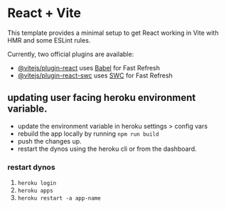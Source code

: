 # React + Vite

This template provides a minimal setup to get React working in Vite with HMR and some ESLint rules.

Currently, two official plugins are available:

- [@vitejs/plugin-react](https://github.com/vitejs/vite-plugin-react/blob/main/packages/plugin-react/README.md) uses [Babel](https://babeljs.io/) for Fast Refresh
- [@vitejs/plugin-react-swc](https://github.com/vitejs/vite-plugin-react-swc) uses [SWC](https://swc.rs/) for Fast Refresh


## updating user facing heroku environment variable.

- update the environment variable in heroku settings > config vars
- rebuild the app locally by running `npm run build`
- push the changes up.
- restart the dynos using the heroku cli or from the dashboard.

### restart dynos
1. `heroku login`
2. `heroku apps`
3. `heroku restart -a app-name`
